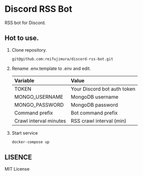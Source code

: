 # Discord RSS Bot

RSS bot for Discord.

## Hot to use.

1. Clone repository.

    ```sh
    git@github.com:reifujimura/discord-rss-bot.git
    ```

1. Rename .env.template to .env and edit.

    |Variable|Value|
    |:-|:-|
    |TOKEN|Your Discord bot auth token|
    |MONGO_USERNAME|MongoDB username|
    |MONGO_PASSWORD|MongoDB password|
    |Command prefix|Bot command prefix|
    |Crawl interval minutes|RSS crawl interval (min)|

1. Start service

    ```sh
    docker-compose up
    ```

## LISENCE

MIT License